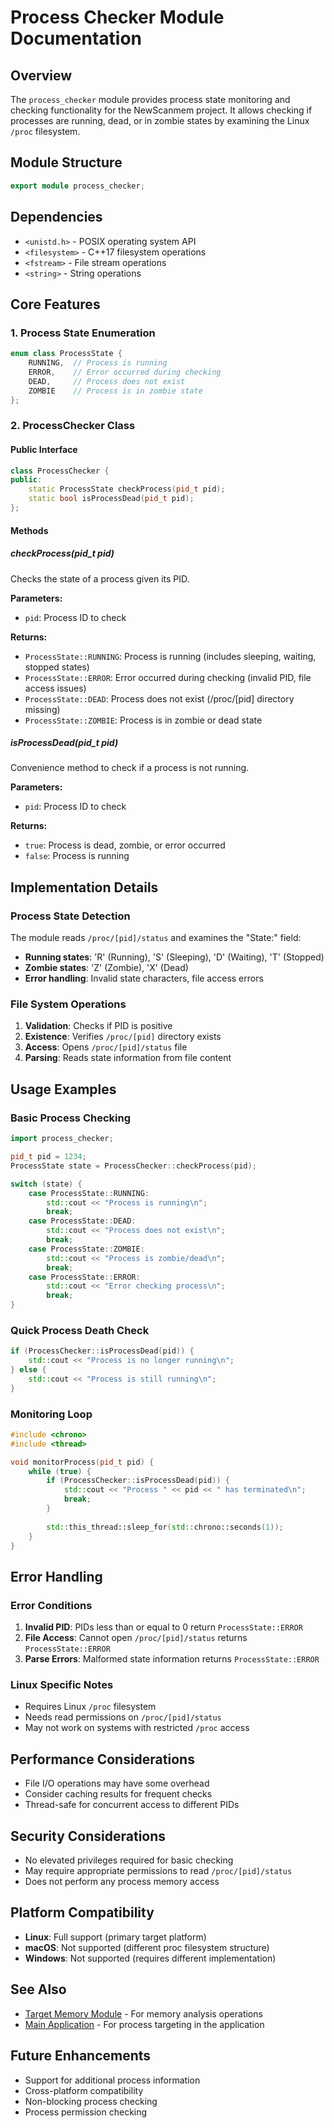 # Process Checker Module Documentation

## Overview

The `process_checker` module provides process state monitoring and checking functionality for the NewScanmem project. It allows checking if processes are running, dead, or in zombie states by examining the Linux `/proc` filesystem.

## Module Structure

```cpp
export module process_checker;
```

## Dependencies

- `<unistd.h>` - POSIX operating system API
- `<filesystem>` - C++17 filesystem operations
- `<fstream>` - File stream operations
- `<string>` - String operations

## Core Features

### 1. Process State Enumeration

```cpp
enum class ProcessState { 
    RUNNING,  // Process is running
    ERROR,    // Error occurred during checking
    DEAD,     // Process does not exist
    ZOMBIE    // Process is in zombie state
};
```

### 2. ProcessChecker Class

#### Public Interface

```cpp
class ProcessChecker {
public:
    static ProcessState checkProcess(pid_t pid);
    static bool isProcessDead(pid_t pid);
};
```

#### Methods

##### checkProcess(pid_t pid)

Checks the state of a process given its PID.

**Parameters:**

- `pid`: Process ID to check

**Returns:**

- `ProcessState::RUNNING`: Process is running (includes sleeping, waiting, stopped states)
- `ProcessState::ERROR`: Error occurred during checking (invalid PID, file access issues)
- `ProcessState::DEAD`: Process does not exist (/proc/[pid] directory missing)
- `ProcessState::ZOMBIE`: Process is in zombie or dead state

##### isProcessDead(pid_t pid)

Convenience method to check if a process is not running.

**Parameters:**

- `pid`: Process ID to check

**Returns:**

- `true`: Process is dead, zombie, or error occurred
- `false`: Process is running

## Implementation Details

### Process State Detection

The module reads `/proc/[pid]/status` and examines the "State:" field:

- **Running states**: 'R' (Running), 'S' (Sleeping), 'D' (Waiting), 'T' (Stopped)
- **Zombie states**: 'Z' (Zombie), 'X' (Dead)
- **Error handling**: Invalid state characters, file access errors

### File System Operations

1. **Validation**: Checks if PID is positive
2. **Existence**: Verifies `/proc/[pid]` directory exists
3. **Access**: Opens `/proc/[pid]/status` file
4. **Parsing**: Reads state information from file content

## Usage Examples

### Basic Process Checking

```cpp
import process_checker;

pid_t pid = 1234;
ProcessState state = ProcessChecker::checkProcess(pid);

switch (state) {
    case ProcessState::RUNNING:
        std::cout << "Process is running\n";
        break;
    case ProcessState::DEAD:
        std::cout << "Process does not exist\n";
        break;
    case ProcessState::ZOMBIE:
        std::cout << "Process is zombie/dead\n";
        break;
    case ProcessState::ERROR:
        std::cout << "Error checking process\n";
        break;
}
```

### Quick Process Death Check

```cpp
if (ProcessChecker::isProcessDead(pid)) {
    std::cout << "Process is no longer running\n";
} else {
    std::cout << "Process is still running\n";
}
```

### Monitoring Loop

```cpp
#include <chrono>
#include <thread>

void monitorProcess(pid_t pid) {
    while (true) {
        if (ProcessChecker::isProcessDead(pid)) {
            std::cout << "Process " << pid << " has terminated\n";
            break;
        }
        
        std::this_thread::sleep_for(std::chrono::seconds(1));
    }
}
```

## Error Handling

### Error Conditions

1. **Invalid PID**: PIDs less than or equal to 0 return `ProcessState::ERROR`
2. **File Access**: Cannot open `/proc/[pid]/status` returns `ProcessState::ERROR`
3. **Parse Errors**: Malformed state information returns `ProcessState::ERROR`

### Linux Specific Notes

- Requires Linux `/proc` filesystem
- Needs read permissions on `/proc/[pid]/status`
- May not work on systems with restricted `/proc` access

## Performance Considerations

- File I/O operations may have some overhead
- Consider caching results for frequent checks
- Thread-safe for concurrent access to different PIDs

## Security Considerations

- No elevated privileges required for basic checking
- May require appropriate permissions to read `/proc/[pid]/status`
- Does not perform any process memory access

## Platform Compatibility

- **Linux**: Full support (primary target platform)
- **macOS**: Not supported (different proc filesystem structure)
- **Windows**: Not supported (requires different implementation)

## See Also

- [Target Memory Module](target_mem.md) - For memory analysis operations
- [Main Application](main.md) - For process targeting in the application

## Future Enhancements

- Support for additional process information
- Cross-platform compatibility
- Non-blocking process checking
- Process permission checking
